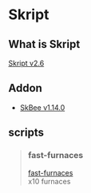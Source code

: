 # Skript

## What is Skript
[Skript v2.6](https://github.com/SkriptLang/Skript/releases/tag/2.6)<br>

## Addon
- [SkBee v1.14.0](https://github.com/ShaneBeee/SkBee/releases/tag/1.14.0)

## scripts
> ### fast-furnaces
> [fast-furnaces](/blob/master/scripts/fast-furnaces.sk)<br>
> x10 furnaces<br>